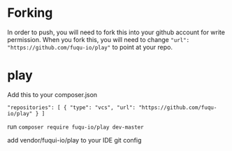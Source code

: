 # Forking
In order to push, you will need to fork this into your github account for write permission.
When you fork this, you will need to change `"url": "https://github.com/fuqu-io/play"` to point at your repo.

# play
Add this to your composer.json

 `"repositories": [
    {
      "type": "vcs",
      "url": "https://github.com/fuqu-io/play"
    }
]`

run `composer require fuqu-io/play dev-master`

add vendor/fuqui-io/play to your IDE git config
